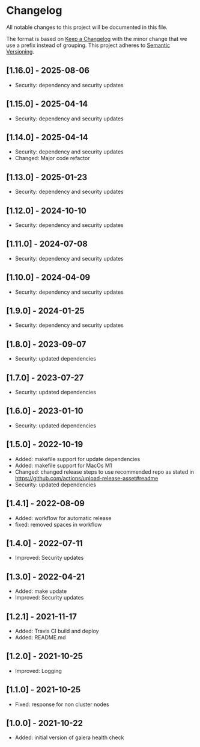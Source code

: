 # Changelog
All notable changes to this project will be documented in this file.

The format is based on [Keep a Changelog](https://keepachangelog.com/en/1.0.0/) with the minor change that we use a prefix instead of grouping.
This project adheres to [Semantic Versioning](https://semver.org/spec/v2.0.0.html).

## [1.16.0] - 2025-08-06
- Security: dependency and security updates

## [1.15.0] - 2025-04-14
- Security: dependency and security updates

## [1.14.0] - 2025-04-14
- Security: dependency and security updates
- Changed: Major code refactor

## [1.13.0] - 2025-01-23
- Security: dependency and security updates

## [1.12.0] - 2024-10-10
- Security: dependency and security updates

## [1.11.0] - 2024-07-08
- Security: dependency and security updates

## [1.10.0] - 2024-04-09
- Security: dependency and security updates

## [1.9.0] - 2024-01-25
- Security: dependency and security updates

## [1.8.0] - 2023-09-07
- Security: updated dependencies

## [1.7.0] - 2023-07-27
- Security: updated dependencies

## [1.6.0] - 2023-01-10
- Security: updated dependencies

## [1.5.0] - 2022-10-19
- Added: makefile support for update dependencies
- Added: makefile support for MacOs M1
- Changed: changed release steps to use recommended repo as stated in https://github.com/actions/upload-release-asset#readme
- Security: updated dependencies

## [1.4.1] - 2022-08-09
- Added: workflow for automatic release
- fixed: removed spaces in workflow

## [1.4.0] - 2022-07-11
- Improved: Security updates

## [1.3.0] - 2022-04-21
- Added: make update
- Improved: Security updates

## [1.2.1] - 2021-11-17
- Added: Travis CI build and deploy
- Added: README.md

## [1.2.0] - 2021-10-25
- Improved: Logging

## [1.1.0] - 2021-10-25
- Fixed: response for non cluster nodes

## [1.0.0] - 2021-10-22
- Added: initial version of galera health check
